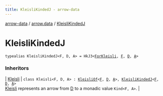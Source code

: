 ```yaml
---
title: KleisliKindedJ - arrow-data
---
```


[arrow-data](../index.html) / [arrow.data](index.html) / [KleisliKindedJ](./-kleisli-kinded-j.html)

# KleisliKindedJ

`typealias KleisliKindedJ<F, D, A> = HkJ3<`[`ForKleisli`](-for-kleisli.html)`, `[`F`](-kleisli-kinded-j.html#F)`, `[`D`](-kleisli-kinded-j.html#D)`, `[`A`](-kleisli-kinded-j.html#A)`>`

### Inheritors

| [Kleisli](-kleisli/index.html) | `class Kleisli<F, D, A> : `[`KleisliOf`](-kleisli-of.html)`<`[`F`](-kleisli/index.html#F)`, `[`D`](-kleisli/index.html#D)`, `[`A`](-kleisli/index.html#A)`>, `[`KleisliKindedJ`](./-kleisli-kinded-j.html)`<`[`F`](-kleisli/index.html#F)`, `[`D`](-kleisli/index.html#D)`, `[`A`](-kleisli/index.html#A)`>`<br>[Kleisli](-kleisli/index.html) represents an arrow from [D](-kleisli/index.html#D) to a monadic value `Kind<F, A>`. |

